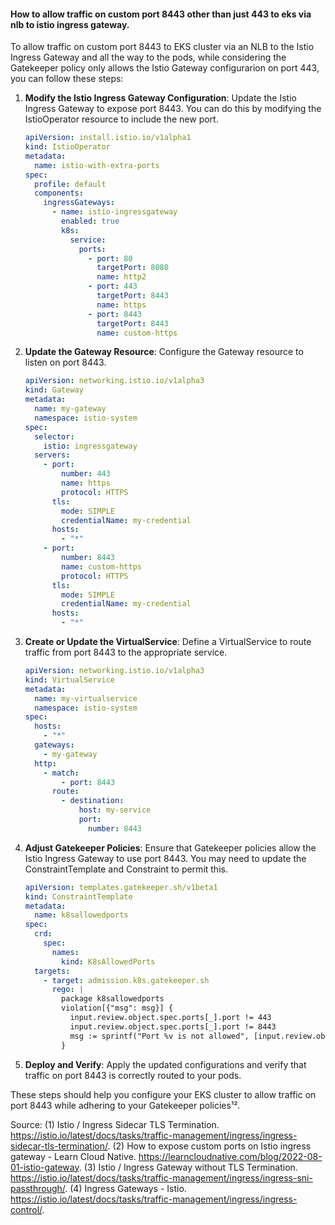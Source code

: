 #### How to allow traffic on custom port 8443 other than just 443 to eks via nlb to istio ingress gateway. 

To allow traffic on custom port 8443 to EKS cluster via an NLB to the Istio Ingress Gateway and all the way to the pods, while considering the Gatekeeper policy only allows the Istio Gateway configurarion on port 443, you can follow these steps:

1. **Modify the Istio Ingress Gateway Configuration**:
   Update the Istio Ingress Gateway to expose port 8443. You can do this by modifying the IstioOperator resource to include the new port.

   ```yaml
   apiVersion: install.istio.io/v1alpha1
   kind: IstioOperator
   metadata:
     name: istio-with-extra-ports
   spec:
     profile: default
     components:
       ingressGateways:
         - name: istio-ingressgateway
           enabled: true
           k8s:
             service:
               ports:
                 - port: 80
                   targetPort: 8080
                   name: http2
                 - port: 443
                   targetPort: 8443
                   name: https
                 - port: 8443
                   targetPort: 8443
                   name: custom-https
   ```

2. **Update the Gateway Resource**:
   Configure the Gateway resource to listen on port 8443.

   ```yaml
   apiVersion: networking.istio.io/v1alpha3
   kind: Gateway
   metadata:
     name: my-gateway
     namespace: istio-system
   spec:
     selector:
       istio: ingressgateway
     servers:
       - port:
           number: 443
           name: https
           protocol: HTTPS
         tls:
           mode: SIMPLE
           credentialName: my-credential
         hosts:
           - "*"
       - port:
           number: 8443
           name: custom-https
           protocol: HTTPS
         tls:
           mode: SIMPLE
           credentialName: my-credential
         hosts:
           - "*"
   ```

3. **Create or Update the VirtualService**:
   Define a VirtualService to route traffic from port 8443 to the appropriate service.

   ```yaml
   apiVersion: networking.istio.io/v1alpha3
   kind: VirtualService
   metadata:
     name: my-virtualservice
     namespace: istio-system
   spec:
     hosts:
       - "*"
     gateways:
       - my-gateway
     http:
       - match:
           - port: 8443
         route:
           - destination:
               host: my-service
               port:
                 number: 8443
   ```

4. **Adjust Gatekeeper Policies**:
   Ensure that Gatekeeper policies allow the Istio Ingress Gateway to use port 8443. You may need to update the ConstraintTemplate and Constraint to permit this.

   ```yaml
   apiVersion: templates.gatekeeper.sh/v1beta1
   kind: ConstraintTemplate
   metadata:
     name: k8sallowedports
   spec:
     crd:
       spec:
         names:
           kind: K8sAllowedPorts
     targets:
       - target: admission.k8s.gatekeeper.sh
         rego: |
           package k8sallowedports
           violation[{"msg": msg}] {
             input.review.object.spec.ports[_].port != 443
             input.review.object.spec.ports[_].port != 8443
             msg := sprintf("Port %v is not allowed", [input.review.object.spec.ports[_].port])
           }
   ```

5. **Deploy and Verify**:
   Apply the updated configurations and verify that traffic on port 8443 is correctly routed to your pods.

These steps should help you configure your EKS cluster to allow traffic on port 8443 while adhering to your Gatekeeper policies¹².


Source: 
(1) Istio / Ingress Sidecar TLS Termination. https://istio.io/latest/docs/tasks/traffic-management/ingress/ingress-sidecar-tls-termination/.
(2) How to expose custom ports on Istio ingress gateway - Learn Cloud Native. https://learncloudnative.com/blog/2022-08-01-istio-gateway.
(3) Istio / Ingress Gateway without TLS Termination. https://istio.io/latest/docs/tasks/traffic-management/ingress/ingress-sni-passthrough/.
(4) Ingress Gateways - Istio. https://istio.io/latest/docs/tasks/traffic-management/ingress/ingress-control/.
